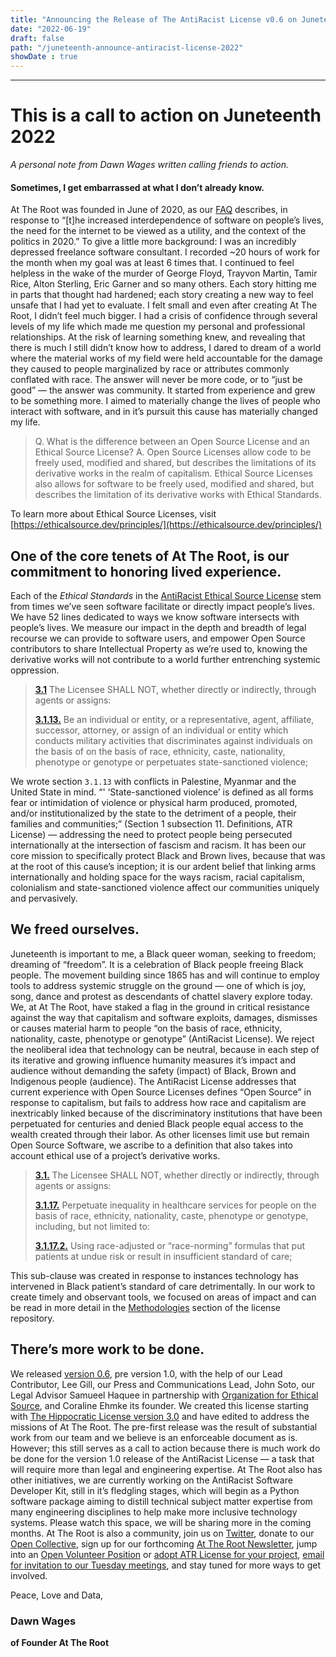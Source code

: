 ```yaml
---
title: "Announcing the Release of The AntiRacist License v0.6 on Juneteenth 2022"
date: "2022-06-19"
draft: false
path: "/juneteenth-announce-antiracist-license-2022"
showDate : true
---
```

--------------------
# This is a call to action on Juneteenth 2022

*A personal note from Dawn Wages written calling friends to action.*

#### Sometimes, I get embarrassed at what I don’t already know.
At The Root was founded in June of 2020, as our [FAQ](https://attheroot.dev/at-the-root) describes, in response to “[t]he increased interdependence of software on people’s lives, the need for the internet to be viewed as a utility, and the context of the politics in 2020.” To give a little more background: I was an incredibly depressed freelance software consultant. I recorded ~20 hours of work for the month when my goal was at least 6 times that. I continued to feel helpless in the wake of the murder of George Floyd, Trayvon Martin, Tamir Rice, Alton Sterling, Eric Garner and so many others. Each story hitting me in parts that thought had hardened; each story creating a new way to feel unsafe that I had yet to evaluate. I felt small and even after creating At The Root, I didn’t feel much bigger. I had a crisis of confidence through several levels of my life which made me question my personal and professional relationships. At the risk of learning something knew, and revealing that there is much I still didn’t know how to address, I dared to dream of a world where the material works of my field were held accountable for the damage they caused to people marginalized by race or attributes commonly conflated with race. The answer will never be more code, or to “just be good” — the answer was community. It started from experience and grew to be something more. I aimed to materially change the lives of people who interact with software, and in it’s pursuit this cause has materially changed my life.

> Q. What is the difference between an Open Source License and an Ethical Source License? A. Open Source Licenses allow code to be freely used, modified and shared, but describes the limitations of its derivative works in the realm of capitalism. Ethical Source Licenses also allows for software to be freely used, modified and shared, but describes the limitation of its derivative works with Ethical Standards. 

To learn more about Ethical Source Licenses, visit [https://ethicalsource.dev/principles/](https://ethicalsource.dev/principles/)
> 

## One of the core tenets of At The Root, is our commitment to honoring lived experience.

Each of the *Ethical Standards* in the [AntiRacist Ethical Source License](https://attheroot.dev) stem from times we’ve seen software facilitate or directly impact people’s lives. We have 52 lines dedicated to ways we know software intersects with people’s lives. We measure our impact in the depth and breadth of legal recourse we can provide to software users, and empower Open Source contributors to share Intellectual Property as we’re used to, knowing the derivative works will not contribute to a world further entrenching systemic oppression.

> [**3.1**](https://attheroot.dev/#3.1) The Licensee SHALL NOT, whether directly or indirectly, through agents or assigns:
> 
> [**3.1.13.**](https://attheroot.dev/#3.1.13)  Be an individual or entity, or a representative, agent, affiliate, successor, attorney, or assign of an individual or entity which conducts military activities that discriminates against individuals on the basis of on the basis of race, ethnicity, caste, nationality, phenotype or genotype or perpetuates state-sanctioned violence;


We wrote section `3.1.13` with conflicts in Palestine, Myanmar and the United State in mind. “' ‘State-sanctioned violence’ is defined as all forms fear or intimidation of violence or physical harm produced, promoted, and/or institutionalized by the state to the detriment of a people, their families and communities;” (Section 1 subsection 11. Definitions, ATR License) — addressing the need to protect people being persecuted internationally at the intersection of fascism and racism. It has been our core mission to specifically protect Black and Brown lives, because that was at the root of this cause’s inception; it is our ardent belief that linking arms internationally and holding space for the ways racism, racial capitalism, colonialism and state-sanctioned violence affect our communities uniquely and pervasively. 

## We freed ourselves.

Juneteenth is important to me, a Black queer woman, seeking to freedom; dreaming of “freedom”. It is a celebration of Black people freeing Black people. The movement building since 1865 has and will continue to employ tools to address systemic struggle on the ground — one of which is joy, song, dance and protest as descendants of chattel slavery explore today. We, at At The Root, have staked a flag in the ground in critical resistance against the way that capitalism and software exploits, damages, dismisses or causes material harm to people “on the basis of race, ethnicity, nationality, caste, phenotype or genotype” (AntiRacist License).  We reject the neoliberal idea that technology can be neutral, because in each step of its iterative and growing influence humanity measures it’s impact and audience without demanding the safety (impact) of Black, Brown and Indigenous people (audience). The AntiRacist License addresses that current experience with Open Source Licenses defines “Open Source” in response to capitalism, but fails to address how race and capitalism are inextricably linked because of the discriminatory institutions that have been perpetuated for centuries and denied Black people equal access to the wealth created through their labor. As other licenses limit use but remain Open Source Software, we ascribe to a definition that also takes into account ethical use of a project’s derivative works.

> [**3.1.**](https://attheroot.dev/#3.1) The Licensee SHALL NOT, whether directly or indirectly, through agents or assigns:
> 
> [**3.1.17.**](https://attheroot.dev/#3.1.15) Perpetuate inequality in healthcare services for people on the basis of race, ethnicity, nationality, caste, phenotype or genotype, including, but not limited to:
> 
> [**3.1.17.2.**](https://attheroot.dev/#3.1.17.2)  Using race-adjusted or “race-norming” formulas that put patients at undue risk or result in insufficient standard of care;

This sub-clause was created in response to instances technology has intervened in Black patient’s standard of care detrimentally.  In our work to create timely and observant tools, we focused on areas of impact and can be read in more detail in the [Methodologies]([https://github.com/AtTheRoot/ATR-License#methodologies](https://github.com/AtTheRoot/ATR-License#methodologies)) section of the license repository.  

## There’s more work to be done.

We released [version 0.6]([https://github.com/AtTheRoot/ATR-License/releases/tag/v0.6](https://github.com/AtTheRoot/ATR-License/releases/tag/v0.6)), pre version 1.0, with the help of our Lead Contributor, Lee Gill, our Press and Communications Lead, John Soto, our Legal Advisor Samueel Haquee in partnership with [Organization for Ethical Source](https://ethicalsource.dev), and Coraline Ehmke its founder. We created this license starting with [The Hippocratic License version 3.0](https://firstdonoharm.dev) and have edited to address the missions of At The Root. The pre-first release was the result of substantial work from our team and we believe is an enforceable document as is. However; this still serves as a call to action because there is much work do be done for the version 1.0 release of the AntiRacist License — a task that will require more than legal and engineering expertise. At The Root also has other initiatives, we are currently working on the AntiRacist Software Developer Kit, still in it’s fledgling stages, which will begin as a Python software package aiming to distill technical subject matter expertise from many engineering disciplines to help make more inclusive technology systems. Please watch this space, we will be sharing more in the coming months. At The Root is also a community, join us on [Twitter](https://twitter.com/therootdev), donate to our [Open Collective]([https://opencollective.com/at-the-root](https://opencollective.com/at-the-root)), sign up for our forthcoming [At The Root Newsletter]([https://buttondown.email/AtTheRoot](https://buttondown.email/AtTheRoot)), jump into an [Open Volunteer Position]([https://attheroot.dev/adopters](https://attheroot.dev/adopters)) or [adopt ATR License for your project]([https://attheroot.dev/adopters](https://attheroot.dev/adopters)), [email for invitation to our Tuesday meetings](mailto:contact@TheRoot.dev), and stay tuned for more ways to get involved. 

Peace, Love and Data,

### Dawn Wages
**of Founder At The Root**